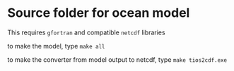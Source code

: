 # Source folder for ocean model

This requires `gfortran` and compatible `netcdf` libraries

to make the model, type `make all`

to make the converter from model output to netcdf, type `make tios2cdf.exe`
